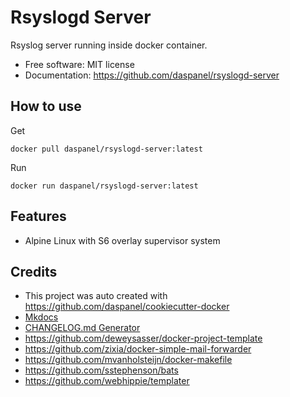 
# Rsyslogd Server

Rsyslog server running inside docker container.

* Free software: MIT license
* Documentation: https://github.com/daspanel/rsyslogd-server

## How to use
Get
```shell
docker pull daspanel/rsyslogd-server:latest
```

Run
```shell
docker run daspanel/rsyslogd-server:latest
```

## Features

* Alpine Linux with S6 overlay supervisor system

## Credits

* This project was auto created with <https://github.com/daspanel/cookiecutter-docker>
* [Mkdocs](http://www.mkdocs.org/)
* [CHANGELOG.md Generator](https://github.com/mh-cbon/changelog)
* <https://github.com/deweysasser/docker-project-template>
* <https://github.com/zixia/docker-simple-mail-forwarder>
* <https://github.com/mvanholsteijn/docker-makefile>
* <https://github.com/sstephenson/bats>
* <https://github.com/webhippie/templater>
